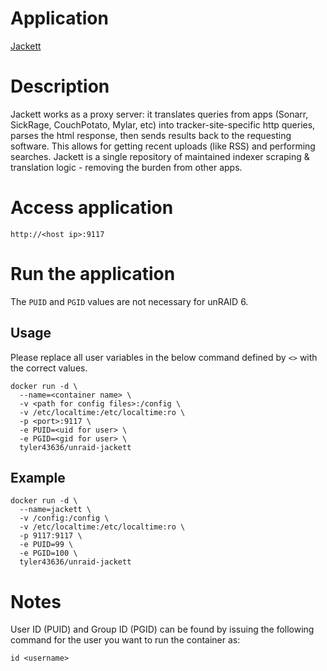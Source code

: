 # Application
[Jackett](https://github.com/Jackett/Jackett)

# Description
Jackett works as a proxy server: it translates queries from apps (Sonarr, SickRage, CouchPotato, Mylar, etc) into tracker-site-specific http queries, parses the html response, then sends results back to the requesting software. This allows for getting recent uploads (like RSS) and performing searches. Jackett is a single repository of maintained indexer scraping & translation logic - removing the burden from other apps.

# Access application
`http://<host ip>:9117`

# Run the application
The ```PUID``` and ```PGID``` values are not necessary for unRAID 6.
## Usage
Please replace all user variables in the below command defined by ```<>``` with the correct values.
```
docker run -d \
  --name=<container name> \  
  -v <path for config files>:/config \
  -v /etc/localtime:/etc/localtime:ro \
  -p <port>:9117 \
  -e PUID=<uid for user> \
  -e PGID=<gid for user> \
  tyler43636/unraid-jackett
```

## Example
```
docker run -d \
  --name=jackett \
  -v /config:/config \
  -v /etc/localtime:/etc/localtime:ro \
  -p 9117:9117 \
  -e PUID=99 \
  -e PGID=100 \
  tyler43636/unraid-jackett
```

# Notes
User ID (PUID) and Group ID (PGID) can be found by issuing the following command for the user you want to run the container as:
```
id <username>
```
